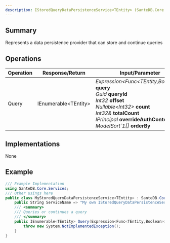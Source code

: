 ```yaml
---
description: IStoredQueryDataPersistenceService<TEntity> (SanteDB.Core.Api)
---
```


## Summary
Represents a data persistence provider that can store and continue queries

## Operations

|Operation|Response/Return|Input/Parameter|Description|
|-|-|-|-|
|Query|IEnumerable&lt;TEntity>|*Expression&lt;Func&lt;TEntity,Boolean>>* **query**<br/>*Guid* **queryId**<br/>*Int32* **offset**<br/>*Nullable&lt;Int32>* **count**<br/>*Int32&* **totalCount**<br/>*IPrincipal* **overrideAuthContext**<br/>*ModelSort`1[]* **orderBy**|Queries or continues a query|

## Implementations

None

## Example
```csharp
/// Example Implementation
using SanteDB.Core.Services;
/// Other usings here
public class MyStoredQueryDataPersistenceService<TEntity> : SanteDB.Core.Services.IStoredQueryDataPersistenceService<TEntity> { 
	public String ServiceName => "My own IStoredQueryDataPersistenceService`1 service";
	/// <summary>
	/// Queries or continues a query
	/// </summary>
	public IEnumerable<TEntity> Query(Expression<Func<TEntity,Boolean>> query,Guid queryId,Int32 offset,Nullable<Int32> count,Int32& totalCount,IPrincipal overrideAuthContext,ModelSort`1[] orderBy){
		throw new System.NotImplementedException();
	}
}
```
